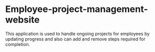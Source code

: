 # Employee-project-management-website
This application is used to handle ongoing projects for employees by updating progress and also can add and remove steps required for completion.

